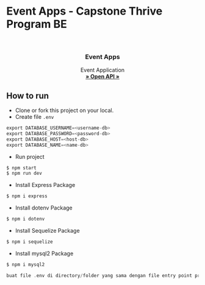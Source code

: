 # Event Apps - Capstone Thrive Program BE

<br/>
<div align="center">

<h3 align="center">Event Apps</h3>

  <p align="center">
    Event Application
    <br />
    <a href="https://app.swaggerhub.com/home"><strong>» Open API »</strong></a>
    <br />
  </p>
</div>

## How to run
- Clone or fork this project on your local.
- Create file `.env`
```go
export DATABASE_USERNAME=<username-db>
export DATABASE_PASSWORD=<password-db>
export DATABASE_HOST=<host-db>
export DATABASE_NAME=<name-db>
```
- Run project
```go
$ npm start
$ npm run dev
```
- Install Express Package
```go
$ npm i express
```
- Install dotenv Package
```go
$ npm i dotenv
```
- Install Sequelize Package
```go
$ npm i sequelize
```
- Install mysql2 Package
```go
$ npm i mysql2
```
```go
buat file .env di directory/folder yang sama dengan file entry point project kita(index.js) dan assign data yang sifatnya sensitif (port, username, password mysql, host dan nama database)
```
